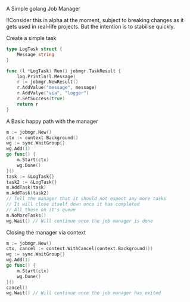 A Simple golang Job Manager

!!Consider this in alpha at the moment, subject to breaking changes as it gets used in real-life projects.  But the intention is to stabilise quickly.

Create a simple task
```go
type LogTask struct {
    Message string
}

func (l *LogTask) Run() jobmgr.TaskResult {
	log.Println(l.Message)
    r := jobmgr.NewResult()
    r.AddValue("message", message)
    r.AddValye("via", "logger")
    r.SetSuccess(true)
    return r
}
```

A Basic happy path with the manager
```go
m := jobmgr.New()
ctx := context.Background()
wg := sync.WaitGroup{}
wg.Add(1)
go func() {
    m.Start(ctx)
    wg.Done()
}()
task := &LogTask{}
task2 := &LogTask{}
m.AddTask(task)
m.AddTask(task2)
// Tell the manager that it should not expect any more tasks
// It will close itself down once it has completed
// All those on it's queue
m.NoMoreTasks() 
wg.Wait() // Will continue once the job manager is done
```

Closing the manager via context

```go
m := jobmgr.New()
ctx, cancel := context.WithCancel(context.Background())
wg := sync.WaitGroup{}
wg.Add(1)
go func() {
    m.Start(ctx)
    wg.Done()
}()
cancel()
wg.Wait() // Will continue once the job manager has exited
```